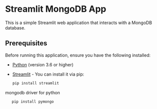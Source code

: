 # Streamlit MongoDB App

This is a simple Streamlit web application that interacts with a MongoDB database.

## Prerequisites

Before running this application, ensure you have the following installed:

- [Python](https://www.python.org/downloads/) (version 3.6 or higher)
- [Streamlit](https://streamlit.io/) - You can install it via pip:

  ```bash
  pip install streamlit

  ```

mongodb driver for python

```bash
   pip install pymongo

```
